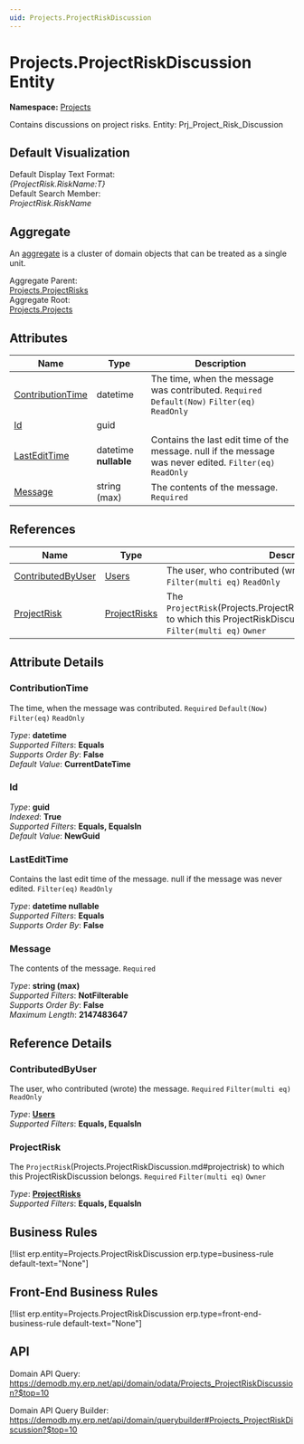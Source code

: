 ```yaml
---
uid: Projects.ProjectRiskDiscussion
---
```

# Projects.ProjectRiskDiscussion Entity

**Namespace:** [Projects](Projects.md)  

Contains discussions on project risks. Entity: Prj_Project_Risk_Discussion

## Default Visualization
Default Display Text Format:  
_{ProjectRisk.RiskName:T}_  
Default Search Member:  
_ProjectRisk.RiskName_  

## Aggregate
An [aggregate](https://docs.erp.net/tech/advanced/concepts/aggregates.html) is a cluster of domain objects that can be treated as a single unit.  

Aggregate Parent:  
[Projects.ProjectRisks](Projects.ProjectRisks.md)  
Aggregate Root:  
[Projects.Projects](Projects.Projects.md)  

## Attributes

| Name | Type | Description |
| ---- | ---- | --- |
| [ContributionTime](Projects.ProjectRiskDiscussion.md#contributiontime) | datetime | The time, when the message was contributed. `Required` `Default(Now)` `Filter(eq)` `ReadOnly` 
| [Id](Projects.ProjectRiskDiscussion.md#id) | guid |  
| [LastEditTime](Projects.ProjectRiskDiscussion.md#lastedittime) | datetime __nullable__ | Contains the last edit time of the message. null if the message was never edited. `Filter(eq)` `ReadOnly` 
| [Message](Projects.ProjectRiskDiscussion.md#message) | string (max) | The contents of the message. `Required` 

## References

| Name | Type | Description |
| ---- | ---- | --- |
| [ContributedByUser](Projects.ProjectRiskDiscussion.md#contributedbyuser) | [Users](Systems.Security.Users.md) | The user, who contributed (wrote) the message. `Required` `Filter(multi eq)` `ReadOnly` |
| [ProjectRisk](Projects.ProjectRiskDiscussion.md#projectrisk) | [ProjectRisks](Projects.ProjectRisks.md) | The `ProjectRisk`(Projects.ProjectRiskDiscussion.md#projectrisk) to which this ProjectRiskDiscussion belongs. `Required` `Filter(multi eq)` `Owner` |


## Attribute Details

### ContributionTime

The time, when the message was contributed. `Required` `Default(Now)` `Filter(eq)` `ReadOnly`

_Type_: **datetime**  
_Supported Filters_: **Equals**  
_Supports Order By_: **False**  
_Default Value_: **CurrentDateTime**  

### Id

_Type_: **guid**  
_Indexed_: **True**  
_Supported Filters_: **Equals, EqualsIn**  
_Default Value_: **NewGuid**  

### LastEditTime

Contains the last edit time of the message. null if the message was never edited. `Filter(eq)` `ReadOnly`

_Type_: **datetime __nullable__**  
_Supported Filters_: **Equals**  
_Supports Order By_: **False**  

### Message

The contents of the message. `Required`

_Type_: **string (max)**  
_Supported Filters_: **NotFilterable**  
_Supports Order By_: **False**  
_Maximum Length_: **2147483647**  


## Reference Details

### ContributedByUser

The user, who contributed (wrote) the message. `Required` `Filter(multi eq)` `ReadOnly`

_Type_: **[Users](Systems.Security.Users.md)**  
_Supported Filters_: **Equals, EqualsIn**  

### ProjectRisk

The `ProjectRisk`(Projects.ProjectRiskDiscussion.md#projectrisk) to which this ProjectRiskDiscussion belongs. `Required` `Filter(multi eq)` `Owner`

_Type_: **[ProjectRisks](Projects.ProjectRisks.md)**  
_Supported Filters_: **Equals, EqualsIn**  



## Business Rules

[!list erp.entity=Projects.ProjectRiskDiscussion erp.type=business-rule default-text="None"]

## Front-End Business Rules

[!list erp.entity=Projects.ProjectRiskDiscussion erp.type=front-end-business-rule default-text="None"]

## API

Domain API Query:
<https://demodb.my.erp.net/api/domain/odata/Projects_ProjectRiskDiscussion?$top=10>

Domain API Query Builder:
<https://demodb.my.erp.net/api/domain/querybuilder#Projects_ProjectRiskDiscussion?$top=10>

